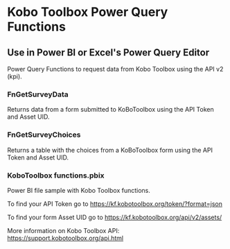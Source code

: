 # Kobo Toolbox Power Query Functions
## Use in Power BI or Excel's Power Query Editor
Power Query Functions to request data from Kobo Toolbox using the API v2 (kpi).

### FnGetSurveyData
Returns data from a form submitted to KoBoToolbox using the API Token and Asset UID. 
### FnGetSurveyChoices
Returns a table with the choices from a KoBoToolbox form using the API Token and Asset UID. 
### KoboToolbox functions.pbix
Power BI file sample with Kobo Toolbox functions. 

To find your API Token go to
https://kf.kobotoolbox.org/token/?format=json

To find your form Asset UID go to
https://kf.kobotoolbox.org/api/v2/assets/

More information on Kobo Toolbox API: https://support.kobotoolbox.org/api.html
